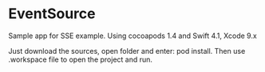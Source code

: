 # EventSource

Sample app for SSE example.
Using cocoapods 1.4 and Swift 4.1, Xcode 9.x

Just download the sources, open folder and enter: pod install. Then use .workspace file to open the project and run.
